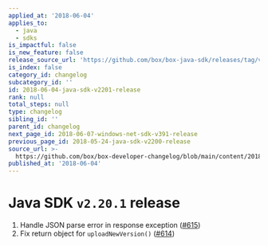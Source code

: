 ```yaml
---
applied_at: '2018-06-04'
applies_to:
  - java
  - sdks
is_impactful: false
is_new_feature: false
release_source_url: 'https://github.com/box/box-java-sdk/releases/tag/v2.20.1'
is_index: false
category_id: changelog
subcategory_id: ''
id: 2018-06-04-java-sdk-v2201-release
rank: null
total_steps: null
type: changelog
sibling_id: ''
parent_id: changelog
next_page_id: 2018-06-07-windows-net-sdk-v391-release
previous_page_id: 2018-05-24-java-sdk-v2200-release
source_url: >-
  https://github.com/box/box-developer-changelog/blob/main/content/2018/06-04-java-sdk-v2201-release.md
published_at: '2018-06-04'
---
```

# Java SDK `v2.20.1` release

1. Handle JSON parse error in response exception ([#615](https://github.com/box/box-java-sdk/pull/615))
2. Fix return object for `uploadNewVersion()` ([#614](https://github.com/box/box-java-sdk/pull/614))
